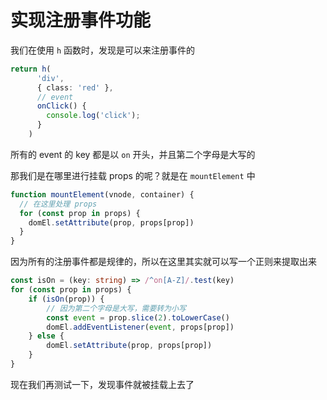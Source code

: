 # 实现注册事件功能

我们在使用 `h` 函数时，发现是可以来注册事件的

```ts
return h(
      'div',
      { class: 'red' },
      // event
      onClick() {
        console.log('click');
      }
    )
```

所有的 event 的 key 都是以 `on` 开头，并且第二个字母是大写的

那我们是在哪里进行挂载 props 的呢？就是在 `mountElement` 中

```ts
function mountElement(vnode, container) {
  // 在这里处理 props
  for (const prop in props) {
    domEl.setAttribute(prop, props[prop])
  }
}
```

因为所有的注册事件都是规律的，所以在这里其实就可以写一个正则来提取出来

```ts
const isOn = (key: string) => /^on[A-Z]/.test(key)
for (const prop in props) {
    if (isOn(prop)) {
        // 因为第二个字母是大写，需要转为小写
        const event = prop.slice(2).toLowerCase()
        domEl.addEventListener(event, props[prop])
    } else {
        domEl.setAttribute(prop, props[prop])
    }
}
```

现在我们再测试一下，发现事件就被挂载上去了